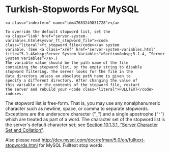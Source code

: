Turkish-Stopwords For MySQL
===========================

<p>
    <a class="indexterm" name="idm47683249833216"></a>

    <a class="indexterm" name="idm47683249831728"></a>

    To override the default stopword list, set the
    <a class="link" href="server-system-variables.html#sysvar_ft_stopword_file"><code class="literal">ft_stopword_file</code></a> system
    variable. (See <a class="xref" href="server-system-variables.html" title="5.1.4&nbsp;Server System Variables">Section&nbsp;5.1.4, “Server System Variables”</a>.)
    The variable value should be the path name of the file
    containing the stopword list, or the empty string to disable
    stopword filtering. The server looks for the file in the
    data directory unless an absolute path name is given to
    specify a different directory. After changing the value of
    this variable or the contents of the stopword file, restart
    the server and rebuild your <code class="literal">FULLTEXT</code>
    indexes.
  </p><p>
    The stopword list is free-form. That is, you may use any
    nonalphanumeric character such as newline, space, or comma
    to separate stopwords. Exceptions are the underscore
    character (<span class="quote">“<span class="quote"><code class="literal">_</code></span>”</span>) and a single
    apostrophe (<span class="quote">“<span class="quote"><code class="literal">'</code></span>”</span>) which are
    treated as part of a word. The character set of the stopword
    list is the server's default character set; see
    <a class="xref" href="charset-server.html" title="10.1.3.1&nbsp;Server Character Set and Collation">Section&nbsp;10.1.3.1, “Server Character Set and Collation”</a>.
</p>

Also please read http://dev.mysql.com/doc/refman/5.0/en/fulltext-stopwords.html for MySQL Fulltext stop words.